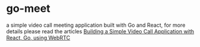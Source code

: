 # go-meet
a simple video call meeting application built with Go and React, for more details please read the articles [Building a Simple Video Call Application with React, Go, using WebRTC](https://goblog.dev/articles/41)
